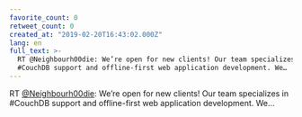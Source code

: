 ```yaml
---
favorite_count: 0
retweet_count: 0
created_at: "2019-02-20T16:43:02.000Z"
lang: en
full_text: >-
  RT @Neighbourh00die: We’re open for new clients! Our team specializes in
  #CouchDB support and offline-first web application development. We…
---
```


RT [@Neighbourh00die](https://twitter.com/Neighbourh00die): We’re open for new
clients! Our team specializes in #CouchDB support and offline-first web
application development. We…
